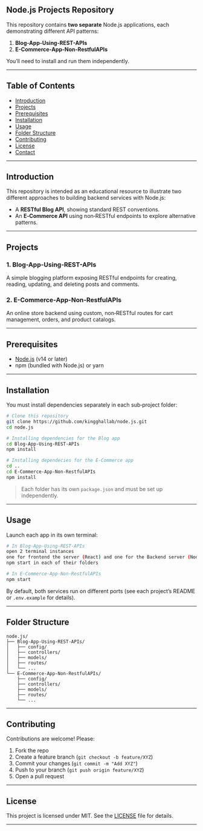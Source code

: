 ## Node.js Projects Repository

This repository contains **two separate** Node.js applications, each demonstrating different API patterns:

1. **Blog-App-Using-REST-APIs**  
2. **E-Commerce-App-Non-RestfulAPIs**

You’ll need to install and run them independently.

---

## Table of Contents

- [Introduction](#introduction)  
- [Projects](#projects)  
- [Prerequisites](#prerequisites)  
- [Installation](#installation)  
- [Usage](#usage)  
- [Folder Structure](#folder-structure)  
- [Contributing](#contributing)  
- [License](#license)  
- [Contact](#contact)  

---

## Introduction

This repository is intended as an educational resource to illustrate two different approaches to building backend services with Node.js:

- A **RESTful Blog API**, showing standard REST conventions.  
- An **E‑Commerce API** using non‑RESTful endpoints to explore alternative patterns.

---

## Projects

### 1. Blog-App-Using-REST-APIs

A simple blogging platform exposing RESTful endpoints for creating, reading, updating, and deleting posts and comments.

### 2. E-Commerce-App-Non-RestfulAPIs

An online store backend using custom, non‑RESTful routes for cart management, orders, and product catalogs.

---

## Prerequisites

- [Node.js](https://nodejs.org/) (v14 or later)  
- npm (bundled with Node.js) or yarn  

---

## Installation

You must install dependencies separately in each sub‑project folder:

```bash
# Clone this repository
git clone https://github.com/kingghallab/node.js.git
cd node.js

# Installing dependencies for the Blog app
cd Blog-App-Using-REST-APIs
npm install

# Installing dependecies for the E‑Commerce app
cd ..
cd E-Commerce-App-Non-RestfulAPIs
npm install
```

> Each folder has its own `package.json` and must be set up independently.

---

## Usage

Launch each app in its own terminal:

```bash
# In Blog-App-Using-REST-APIs
open 2 terminal instances
one for frontend the server (React) and one for the Backend server (Node)
npm start in each of their folders
```

```bash
# In E-Commerce-App-Non-RestfulAPIs
npm start
```

By default, both services run on different ports (see each project’s README or `.env.example` for details).

---

## Folder Structure

```
node.js/
├── Blog-App-Using-REST-APIs/
│   ├── config/
│   ├── controllers/
│   ├── models/
│   ├── routes/
│   └── ...
└── E-Commerce-App-Non-RestfulAPIs/
    ├── config/
    ├── controllers/
    ├── models/
    ├── routes/
    └── ...
```

---

## Contributing

Contributions are welcome! Please:

1. Fork the repo  
2. Create a feature branch (`git checkout -b feature/XYZ`)  
3. Commit your changes (`git commit -m "Add XYZ"`)  
4. Push to your branch (`git push origin feature/XYZ`)  
5. Open a pull request  

---

## License

This project is licensed under MIT. See the [LICENSE](LICENSE) file for details.

---
